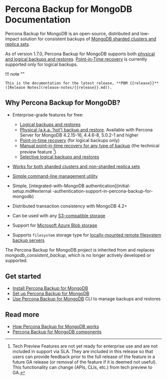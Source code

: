 # Percona Backup for MongoDB Documentation

Percona Backup for MongoDB is an open-source, distributed and low-impact solution for consistent backups of [MongoDB sharded clusters and replica sets](deployments.md).

As of version 1.7.0, Percona Backup for MongoDB supports both [physical and logical backups and restores](details/backup-types.md). [Point-in-Time recovery](usage/point-in-time-recovery.md) is currently supported only for logical backups.

!!! note ""

    This is the documentation for the latest release, **PBM {{release}}** ([Release Notes](release-notes/{{release}}.md)).

## Why Percona Backup for MongoDB?

* Enterprise-grade features for free: 

    * [Logical backups and restores](usage/start-backup.md)
    * [Physical (a.k.a. ‘hot’) backup and restore](details/backup-types.md). Available with Percona Server for MongoDB 4.2.15-16, 4.4.6-8, 5.0.2-1 and higher
    * [Point-in-time recovery](usage/point-in-time-recovery.md) (for logical backups only)
    * [Manual point-in-time recovery for any type of backup](usage/oplog-replay.md) (the technical preview feature [^1])
    * [Selective logical backups and restores](usage/selective-backup.md)

* [Works for both sharded clusters and non-sharded replica sets](deployments.md)
* [Simple command-line management utility](reference/pbm-commands.md)
* Simple, [integrated-with-MongoDB authentication](initial-setup.md#external -authentication-support-in-percona-backup-for-mongodb)
* Distributed transaction consistency with MongoDB 4.2+
* Can be used with any [S3-compatible storage](details/storage-configuration.md#s3-compatible-storage)
* Support for [Microsoft Azure Blob storage](details/storage-configuration.md#microsoft-azure-blob-storage)
* Supports `filesystem` storage type for [locally-mounted remote filesystem backup servers](details/storage-configuration.md#remote-filesystem-server-storage)


The Percona Backup for MongoDB project is inherited from and replaces *mongodb_consistent_backup*, which is no longer actively developed or supported.

## Get started

* [Install Percona Backup for MongoDB](installation.md)
* [Set up Percona Backup for MongoDB](initial-setup.md)
* [Use Percona Backup for MongoDB](reference/pbm-commands.md) CLI to manage backups and restores

## Read more

* [How Percona Backup for MongoDB works](intro.md)
* [Percona Backup for MongoDB components](pbm-components.md)



[^1]: Tech Preview Features are not yet ready for enterprise use and are not included in support via SLA. They are included in this release so that users can provide feedback prior to the full release of the feature in a future GA release (or removal of the feature if it is deemed not useful). This functionality can change (APIs, CLIs, etc.) from tech preview to GA.

